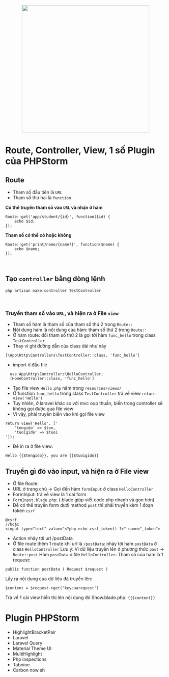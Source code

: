 <p align="center"><a href="https://laravel.com" target="_blank"><img src="https://raw.githubusercontent.com/laravel/art/master/logo-lockup/5%20SVG/2%20CMYK/1%20Full%20Color/laravel-logolockup-cmyk-red.svg" width="400"></a></p>


# Route, Controller, View, 1 số Plugin của PHPStorm

## Route

- Tham số đầu tiên là `URL`
- Tham số thứ hai là `function`

**Có thể truyền tham số vào `URL` và nhận ở hàm**

```
Route::get('app/student/{id}', function($id) {
    echo $id;
});
```

**Tham số có thể có hoặc không**

```
Route::get('print/name/{name?}', function($name) {
    echo $name;
});
```
<br>

## Tạo `controller` bằng dòng lệnh

```
php artisan make:controller TestController
```
<br>

### Truyền tham số vào `URL`, và hiện ra ở File `view`
- Tham số hàm là tham số của tham số thứ 2 trong `Route::`
- Nội dung hàm là nội dung của hàm: tham số thứ 2 trong `Route::`
- Ở hàm route: đổi tham số thứ 2 là gọi tới hàm `func_hello` trong class `TestController`
- Thay vì ghi đường dẫn của class dài như này
```
[\App\Http\Controllers\TestController::class, 'func_hello']
```
- import ở đầu file
```
  use App\Http\Controllers\HelloController;
  [HomeController::class, 'func_hello']
```

- Tạo file view `Hello.php` nằm trong `resources/views/`
- Ở function `func_hello` trong class `TestController` trả về view `return view('Hello')`
- Tuy nhiên, ở laravel khác so với mvc oop thuần, biến trong controller sẽ không gọi được qua file view
- Vì vậy, phải truyền biến vào khi gọi file view
```
return view('Hello'. ['
    'tengido' => $ten,
    'tuoigido' => $tuoi
']);
```
- Để in ra ở file view: 
```
Hello {{$tengido}}, you are {{$tuoigido}}
```

## Truyền gì đó vào input, và hiện ra ở File view
- Ở file Route:
- URL ở trang chủ -> Gọi đến hàm `formInput` ở class `HelloController`
- FormInput: trả về view là 1 cái form
- `FormInput.blade.php`: (.blade giúp viết code php nhanh và gọn hơn)
- Để có thể truyền form dưới method `post` thì phải truyền kèm 1 đoạn token `csrf`
```
@csrf
//hoặc
<input type="text" value="<?php echo csrf_token() ?>" name="_token">
```
- Action nhảy tới url /postData
- Ở file route thêm 1 route khi url là `/postData`: nhảy tới hàm `postData` ở class `HelloController`
Lưu ý: Vì dữ liệu truyền lên ở phương thức `post` -> `Route::post`
Hàm `postData` ở file `HelloController`:
Tham số của hàm là 1 request: 
```
public function postData ( Request $request )
```
Lấy ra nội dung của dữ liệu đã truyền lên: 
```
$content = $request->get('keycuarequest')
```
Trả về 1 cái view hiển thị lên nội dung đó
Show.blade.php: ``{{$content}}``


# Plugin PHPStorm
- HighlightBracketPair
- Laravel
- Laravel Query
- Material Theme UI
- MultiHighlight
- Php inspections
- Tabnine
- Carbon now sh
